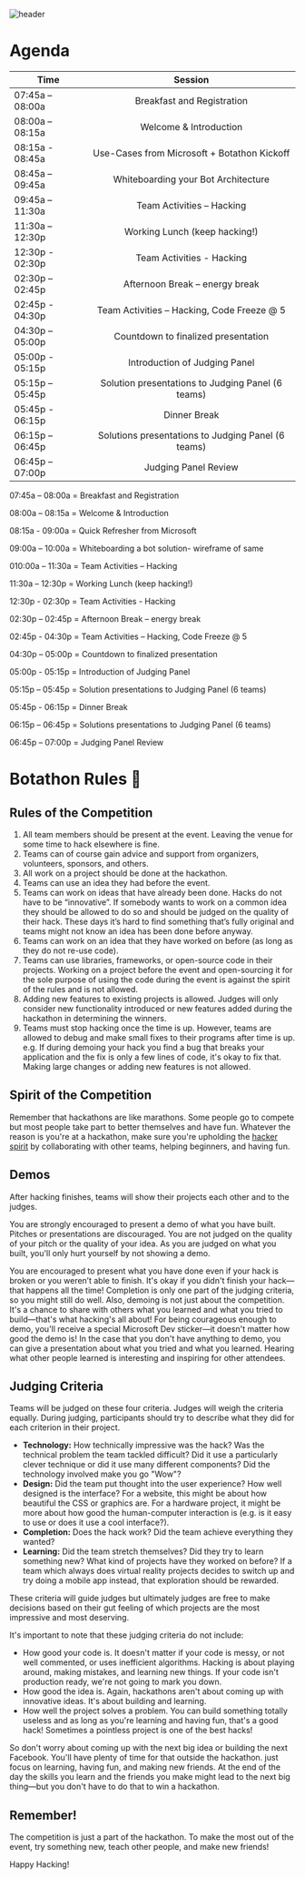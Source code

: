 ![header](https://github.com/jCho23/J-J_Botathon/blob/master/_Images/Artboard.png)

# Agenda


| Time        | Session           | 
| ------------- |:-------------:| 
| 07:45a – 08:00a    | Breakfast and Registration| 
| 08:00a – 08:15a    | Welcome & Introduction     |   
| 08:15a -  08:45a  | Use-Cases from Microsoft + Botathon Kickoff     |  
| 08:45a – 09:45a      | Whiteboarding your Bot Architecture      |   
| 09:45a – 11:30a | Team Activities – Hacking     |  
| 11:30a – 12:30p   | Working Lunch (keep hacking!)      |   
| 12:30p - 02:30p | Team Activities - Hacking    |  
| 02:30p – 02:45p      | Afternoon Break – energy break     |   
| 02:45p - 04:30p | Team Activities – Hacking, Code Freeze @ 5    |  
| 04:30p – 05:00p  | Countdown to finalized presentation     |   
| 05:00p - 05:15p | Introduction of Judging Panel    |  
|05:15p – 05:45p    | Solution presentations to Judging Panel (6 teams)   |   
| 05:45p - 06:15p  | Dinner Break    |  
| 06:15p – 06:45p      | Solutions presentations to Judging Panel (6 teams)      |   
| 06:45p – 07:00p| Judging Panel Review     |  

07:45a – 08:00a = Breakfast and Registration​

08:00a – 08:15a = Welcome & Introduction​

08:15a -  09:00a = Quick Refresher from Microsoft​

09:00a – 10:00a = Whiteboarding a bot solution- wireframe of same​

010:00a – 11:30a = Team Activities – Hacking​

11:30a – 12:30p = Working Lunch (keep hacking!)​

12:30p - 02:30p = Team Activities - Hacking​

02:30p – 02:45p = Afternoon Break – energy break​

02:45p - 04:30p = Team Activities – Hacking, Code Freeze @ 5​

04:30p – 05:00p = Countdown to finalized presentation​

05:00p - 05:15p = Introduction of Judging Panel​

05:15p – 05:45p = Solution presentations to Judging Panel (6 teams)​

05:45p - 06:15p = Dinner Break​

06:15p – 06:45p = Solutions presentations to Judging Panel (6 teams)​

06:45p – 07:00p = Judging Panel Review​

# Botathon Rules :robot:
## Rules of the Competition
1. All team members should be present at the event. Leaving the venue for some time to hack elsewhere is fine.
2. Teams can of course gain advice and support from organizers, volunteers, sponsors, and others.
3. All work on a project should be done at the hackathon.
4. Teams can use an idea they had before the event.
5. Teams can work on ideas that have already been done. Hacks do not have to be “innovative”. If somebody wants to work on a common idea they should be allowed to do so and should be judged on the quality of their hack. These days it’s hard to find something that’s fully original and teams might not know an idea has been done before anyway.
6. Teams can work on an idea that they have worked on before (as long as they do not re-use code).
7. Teams can use libraries, frameworks, or open-source code in their projects. Working on a project before the event and open-sourcing it for the sole purpose of using the code during the event is against the spirit of the rules and is not allowed.
8. Adding new features to existing projects is allowed. Judges will only consider new functionality introduced or new features added during the hackathon in determining the winners.
9. Teams must stop hacking once the time is up. However, teams are allowed to debug and make small fixes to their programs after time is up. e.g. If during demoing your hack you find a bug that breaks your application and the fix is only a few lines of code, it's okay to fix that. Making large changes or adding new features is not allowed.


## Spirit of the Competition
Remember that hackathons are like marathons. Some people go to compete but most people take part to better themselves and have fun. Whatever the reason is you're at a hackathon, make sure you're upholding the [hacker spirit](https://medium.com/@tfogo/the-spirit-of-hackathons-a0d81a65060a#.6cx5ac9t8) by collaborating with other teams, helping beginners, and having fun.


## Demos
After hacking finishes, teams will show their projects each other and to the judges.

You are strongly encouraged to present a demo of what you have built. Pitches or presentations are discouraged. You are not judged on the quality of your pitch or the quality of your idea. As you are judged on what you built, you'll only hurt yourself by not showing a demo.

You are encouraged to present what you have done even if your hack is broken or you weren’t able to finish. It's okay if you didn't finish your hack—that happens all the time! Completion is only one part of the judging criteria, so you might still do well. Also, demoing is not just about the competition. It's a chance to share with others what you learned and what you tried to build—that's what hacking's all about! For being courageous enough to demo, you'll receive a special Microsoft Dev sticker—it doesn't matter how good the demo is! In the case that you don't have anything to demo, you can give a presentation about what you tried and what you learned. Hearing what other people learned is interesting and inspiring for other attendees.


## Judging Criteria
Teams will be judged on these four criteria. Judges will weigh the criteria equally. During judging, participants should try to describe what they did for each criterion in their project. 

- __Technology:__ How technically impressive was the hack? Was the technical problem the team tackled difficult? Did it use a particularly clever technique or did it use many different components? Did the technology involved make you go "Wow"?
- __Design:__ Did the team put thought into the user experience? How well designed is the interface? For a website, this might be about how beautiful the CSS or graphics are. For a hardware project, it might be more about how good the human-computer interaction is (e.g. is it easy to use or does it use a cool interface?). 
- __Completion:__ Does the hack work? Did the team achieve everything they wanted? 
- __Learning:__ Did the team stretch themselves? Did they try to learn something new? What kind of projects have they worked on before? If a team which always does virtual reality projects decides to switch up and try doing a mobile app instead, that exploration should be rewarded. 

These criteria will guide judges but ultimately judges are free to make decisions based on their gut feeling of which projects are the most impressive and most deserving.

It's important to note that these judging criteria do not include:

- How good your code is. It doesn't matter if your code is messy, or not well commented, or uses inefficient algorithms. Hacking is about playing around, making mistakes, and learning new things. If your code isn't production ready, we're not going to mark you down.
- How good the idea is. Again, hackathons aren't about coming up with innovative ideas. It's about building and learning.
- How well the project solves a problem. You can build something totally useless and as long as you're learning and having fun, that's a good hack! Sometimes a pointless project is one of the best hacks!

So don't worry about coming up with the next big idea or building the next Facebook. You'll have plenty of time for that outside the hackathon. just focus on learning, having fun, and making new friends. At the end of the day the skills you learn and the friends you make might lead to the next big thing—but you don't have to do that to win a hackathon.


## Remember!
The competition is just a part of the hackathon. To make the most out of the event, try something new, teach other people, and make new friends!

Happy Hacking!
